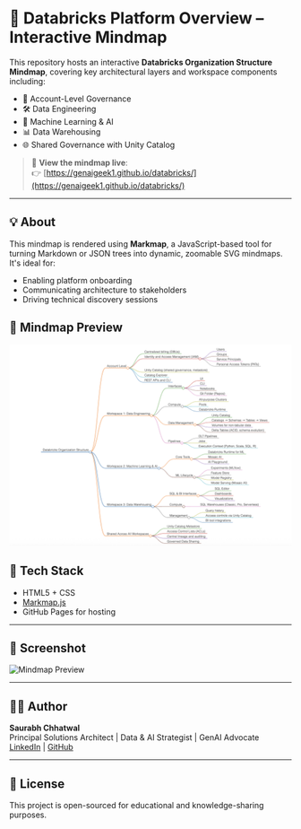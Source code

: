 # 🧠 Databricks Platform Overview – Interactive Mindmap

This repository hosts an interactive **Databricks Organization Structure Mindmap**, covering key architectural layers and workspace components including:

- 🔐 Account-Level Governance
- 🛠️ Data Engineering
- 🤖 Machine Learning & AI
- 📊 Data Warehousing
- 🌐 Shared Governance with Unity Catalog

> 📍 **View the mindmap live**:  
> 👉 [https://genaigeek1.github.io/databricks/](https://genaigeek1.github.io/databricks/)  

---

## 💡 About

This mindmap is rendered using **Markmap**, a JavaScript-based tool for turning Markdown or JSON trees into dynamic, zoomable SVG mindmaps. It's ideal for:
- Enabling platform onboarding
- Communicating architecture to stakeholders
- Driving technical discovery sessions

## 📸 Mindmap Preview

![Databricks Mindmap](assets/screenshot.png)


## 🧰 Tech Stack

- HTML5 + CSS
- [Markmap.js](https://markmap.js.org/)
- GitHub Pages for hosting

---

## 📸 Screenshot

![Mindmap Preview](https://your-screenshot-url.com)  
<!-- Optional: Replace with actual screenshot URL from your repo's `/assets` folder -->

---

## 🙋‍♂️ Author

**Saurabh Chhatwal**  
Principal Solutions Architect | Data & AI Strategist | GenAI Advocate  
[LinkedIn](https://www.linkedin.com/in/genaigeek/) | [GitHub](https://github.com/genaigeek1)

---

## 📝 License

This project is open-sourced for educational and knowledge-sharing purposes.
